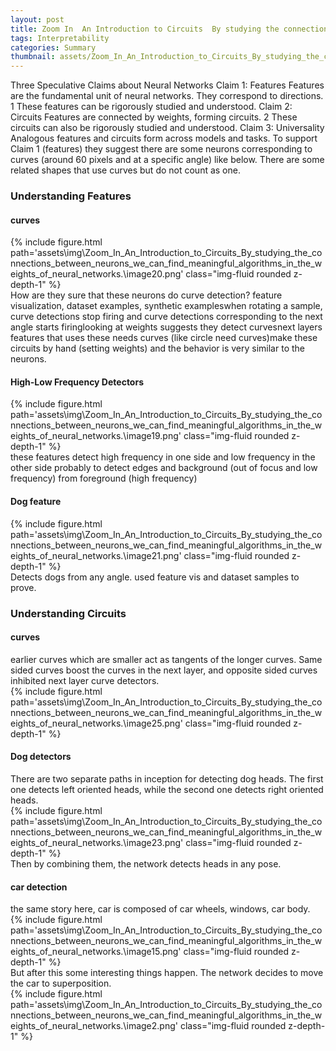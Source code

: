 ```yaml
---
layout: post
title: Zoom In  An Introduction to Circuits  By studying the connections between neurons, we can find meaningful algorithms in the weights of neural networks.
tags: Interpretability
categories: Summary
thumbnail: assets/Zoom_In_An_Introduction_to_Circuits_By_studying_the_connections_between_neurons_we_can_find_meaningful_algorithms_in_the_weights_of_neural_networks./image20.png
---
```

Three Speculative Claims about Neural Networks
Claim 1: Features
Features are the fundamental unit of neural networks.
They correspond to directions. 1 These features can be rigorously studied and understood.
Claim 2: Circuits
Features are connected by weights, forming circuits. 2
These circuits can also be rigorously studied and understood.
Claim 3: Universality
Analogous features and circuits form across models and tasks.
To support Claim 1 (features) they suggest there are some neurons corresponding to curves (around 60 pixels and at a specific angle) like below. There are some related shapes that use curves but do not count as one.
<h3> Understanding Features </h3>
<h4> curves </h4>
<div class="row">
        <div class="col-sm mt-3 mt-md-0">
            {% include figure.html path='assets\img\Zoom_In_An_Introduction_to_Circuits_By_studying_the_connections_between_neurons_we_can_find_meaningful_algorithms_in_the_weights_of_neural_networks.\image20.png' class="img-fluid rounded z-depth-1" %}
        </div>
    </div>
How are they sure that these neurons do curve detection?
feature visualization, dataset examples, synthetic exampleswhen rotating a sample, curve detections stop firing and curve detections corresponding to the next angle starts firinglooking at weights suggests they detect curvesnext layers features that uses these needs curves (like circle need curves)make these circuits by hand (setting weights) and the behavior is very similar to the neurons.
<h4> High-Low Frequency Detectors </h4>
<div class="row">
        <div class="col-sm mt-3 mt-md-0">
            {% include figure.html path='assets\img\Zoom_In_An_Introduction_to_Circuits_By_studying_the_connections_between_neurons_we_can_find_meaningful_algorithms_in_the_weights_of_neural_networks.\image19.png' class="img-fluid rounded z-depth-1" %}
        </div>
    </div>
these features detect high frequency in one side and low frequency in the other side probably to detect edges and background (out of focus and low frequency) from foreground (high frequency)
<h4> Dog feature  </h4>
<div class="row">
        <div class="col-sm mt-3 mt-md-0">
            {% include figure.html path='assets\img\Zoom_In_An_Introduction_to_Circuits_By_studying_the_connections_between_neurons_we_can_find_meaningful_algorithms_in_the_weights_of_neural_networks.\image21.png' class="img-fluid rounded z-depth-1" %}
        </div>
    </div>
Detects dogs from any angle. used feature vis and dataset samples to prove.
<h3> Understanding Circuits </h3>
<h4> curves </h4>
earlier curves which are smaller act as tangents of the longer curves. Same sided curves boost the curves in the next layer, and opposite sided curves inhibited next layer curve detectors.
<div class="row">
        <div class="col-sm mt-3 mt-md-0">
            {% include figure.html path='assets\img\Zoom_In_An_Introduction_to_Circuits_By_studying_the_connections_between_neurons_we_can_find_meaningful_algorithms_in_the_weights_of_neural_networks.\image25.png' class="img-fluid rounded z-depth-1" %}
        </div>
    </div>
<h4> Dog detectors </h4>
There are two separate paths in inception for detecting dog heads. The first one detects left oriented heads, while the second one detects right oriented heads. 
<div class="row">
        <div class="col-sm mt-3 mt-md-0">
            {% include figure.html path='assets\img\Zoom_In_An_Introduction_to_Circuits_By_studying_the_connections_between_neurons_we_can_find_meaningful_algorithms_in_the_weights_of_neural_networks.\image23.png' class="img-fluid rounded z-depth-1" %}
        </div>
    </div>
Then by combining them, the network detects heads in any pose. 
<h4> car detection </h4>
the same story here, car is composed of car wheels, windows, car body. 
<div class="row">
        <div class="col-sm mt-3 mt-md-0">
            {% include figure.html path='assets\img\Zoom_In_An_Introduction_to_Circuits_By_studying_the_connections_between_neurons_we_can_find_meaningful_algorithms_in_the_weights_of_neural_networks.\image15.png' class="img-fluid rounded z-depth-1" %}
        </div>
    </div>
But after this some interesting things happen. The network decides to move the car to superposition. 
<div class="row">
        <div class="col-sm mt-3 mt-md-0">
            {% include figure.html path='assets\img\Zoom_In_An_Introduction_to_Circuits_By_studying_the_connections_between_neurons_we_can_find_meaningful_algorithms_in_the_weights_of_neural_networks.\image2.png' class="img-fluid rounded z-depth-1" %}
        </div>
    </div>
